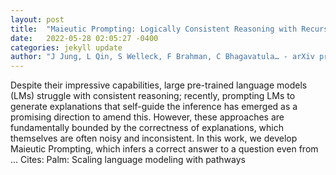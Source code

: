 ```yaml
---
layout: post
title:  "Maieutic Prompting: Logically Consistent Reasoning with Recursive Explanations"
date:   2022-05-28 02:05:27 -0400
categories: jekyll update
author: "J Jung, L Qin, S Welleck, F Brahman, C Bhagavatula… - arXiv preprint arXiv …, 2022"
---
```

Despite their impressive capabilities, large pre-trained language models (LMs) struggle with consistent reasoning; recently, prompting LMs to generate explanations that self-guide the inference has emerged as a promising direction to amend this. However, these approaches are fundamentally bounded by the correctness of explanations, which themselves are often noisy and inconsistent. In this work, we develop Maieutic Prompting, which infers a correct answer to a question even from … Cites: ‪Palm: Scaling language modeling with pathways‬